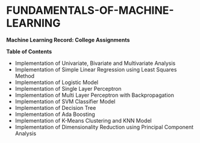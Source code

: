 # FUNDAMENTALS-OF-MACHINE-LEARNING
**Machine Learning Record: College Assignments** 

**Table of Contents**
- Implementation of Univariate, Bivariate and Multivariate Analysis
- Implementation of Simple Linear Regression using Least Squares Method
- Implementation of Logistic Model
- Implementation of Single Layer Perceptron
- Implementation of Multi Layer Perceptron with Backpropagation
- Implementation of SVM Classifier Model
- Implementation of Decision Tree
- Implementation of Ada Boosting
- Implementation of K-Means Clustering and KNN Model
- Implementation of Dimensionality Reduction using Principal Component Analysis

